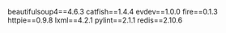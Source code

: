 beautifulsoup4==4.6.3
catfish==1.4.4
evdev==1.0.0
fire==0.1.3
httpie==0.9.8
lxml==4.2.1
pylint==2.1.1
redis==2.10.6
